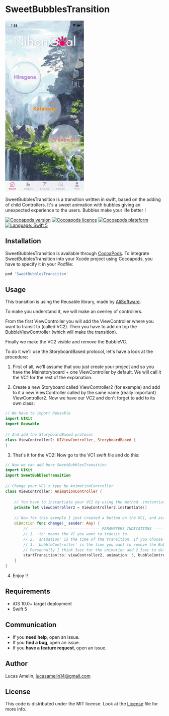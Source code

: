 # SweetBubblesTransition 

![Preview](https://github.com/LucasGitHubz/SweetBubblesTransition/blob/master/Demo/demoBubble)

SweetBubblesTransition is a transition written in swift, based on the adding of child Controllers. It's a sweet animation with bubbles giving an unexpected experience to the users. Bubbles make your life better !

<p align="left">
    <a href="https://cocoapods.org/pods/SweetBubblesTransition" target="_blank"><img src="https://img.shields.io/cocoapods/v/SweetBubblesTransition.svg?style=flat" alt="Cocoapods version" /></a>
    <a href="http://cocoapods.org/pods/SweetBubblesTransition" target="_blank"><img src="https://img.shields.io/cocoapods/l/SweetBubblesTransition.svg?style=flat" alt="Cocoapods licence" /></a>
    <a href="http://cocoapods.org/pods/SweetBubblesTransition" target="_blank"><img src="https://img.shields.io/cocoapods/p/SweetBubblesTransition.svg?style=flat" alt="Cocoapods plateform" /></a>
 <a href="http://cocoapods.org/pods/SweetBubblesTransition" target="_blank"><img src="https://img.shields.io/badge/Swift-5-orange" alt="Language: Swift 5"/></a>
</p>

## Installation

SweetBubblesTransition is available through [CocoaPods](http://cocoapods.org). 
To integrate SweetBubblesTransition into your Xcode project using Cocoapods, you have to specify it in your Podfile:

```ruby
pod 'SweetBubblesTransition'
```

## Usage

This transition is using the Reusable library, made by [AliSoftware](https://github.com/AliSoftware/Reusable).

To make you understand it, we will make an overley of controllers.

From the first ViewController you will add the ViewController where you want to transit to (called VC2). Then you have to add on top the BubbleViewController (which will make the transition).

Finally we make the VC2 visible and remove the BubbleVC.

To do it we'll use the StoryboardBased protocol, let's have a look at the procedure:

1. First of all, we'll assume that you just create your project and so you have the Mainstoryboard + one ViewController by default. We will call it the VC1 for the rest of the explanation.

2. Create a new Storyboard called ViewController2 (for exemple) and add to it a new ViewController called by the same name (really important) ViewController2.
Now we have our VC2 and don't forget to add to its own class:
         
```swift
// We have to import Reusable
import UIKit
import Reusable

// And add the StoryboardBased protocol
class ViewController2: UIViewController, StoryboardBased {
}
```

3. That's it for the VC2! Now go to the VC1 swift file and do this:

```swift
// Now we can add here SweetBubblesTransition
import UIKit
import SweetBubblesTransition

// Change your VC1's type by AnimationController
class ViewController: AnimationController {

    // You have to instantiate your VC2 by using the method .instantiate() (thanks again to Reusable).
    private let viewController2 = ViewController2.instantiate()

    // Now for this exemple I just created a button on the VC1, and assigned to it the following function
    @IBAction func change(_ sender: Any) {
        // ------------------------------- PARAMETERS INDICATIONS -------------------------------
        // 1. 'to' means the VC you want to transit to.
        // 2. 'animation' is the time of the transition. If you choose 2, for exemple, that means the VC2 will appear in two seconds.
        // 3. 'bubbleController' is the time you want to remove the BubbleViewController.
        // Personnally I think 3sec for the animation and 2.5sec to delete the BubbleVC is the perfect timing, but feel free to make your own opinion !
        startTransition(to: viewController2, animation: 3, bubbleController: 2.5)
    }
}
```

4. Enjoy !!

## Requirements

* iOS 10.0+ target deployment
* Swift 5

## Communication

- If you **need help**, open an issue.
- If you **find a bug**, open an issue.
- If you **have a feature request**, open an issue.

## Author

Lucas Amelin, lucasamelin14@gmail.com

## License

This code is distributed under the MIT license. Look at the [License](LICENSE) file for more info.
